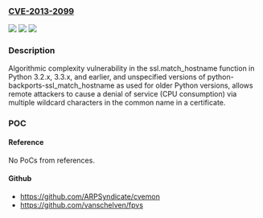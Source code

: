 ### [CVE-2013-2099](https://cve.mitre.org/cgi-bin/cvename.cgi?name=CVE-2013-2099)
![](https://img.shields.io/static/v1?label=Product&message=n%2Fa&color=blue)
![](https://img.shields.io/static/v1?label=Version&message=n%2Fa&color=blue)
![](https://img.shields.io/static/v1?label=Vulnerability&message=n%2Fa&color=brighgreen)

### Description

Algorithmic complexity vulnerability in the ssl.match_hostname function in Python 3.2.x, 3.3.x, and earlier, and unspecified versions of python-backports-ssl_match_hostname as used for older Python versions, allows remote attackers to cause a denial of service (CPU consumption) via multiple wildcard characters in the common name in a certificate.

### POC

#### Reference
No PoCs from references.

#### Github
- https://github.com/ARPSyndicate/cvemon
- https://github.com/vanschelven/fpvs

